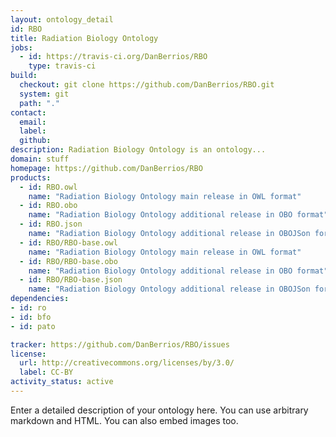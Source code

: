 ```yaml
---
layout: ontology_detail
id: RBO
title: Radiation Biology Ontology
jobs:
  - id: https://travis-ci.org/DanBerrios/RBO
    type: travis-ci
build:
  checkout: git clone https://github.com/DanBerrios/RBO.git
  system: git
  path: "."
contact:
  email: 
  label: 
  github: 
description: Radiation Biology Ontology is an ontology...
domain: stuff
homepage: https://github.com/DanBerrios/RBO
products:
  - id: RBO.owl
    name: "Radiation Biology Ontology main release in OWL format"
  - id: RBO.obo
    name: "Radiation Biology Ontology additional release in OBO format"
  - id: RBO.json
    name: "Radiation Biology Ontology additional release in OBOJSon format"
  - id: RBO/RBO-base.owl
    name: "Radiation Biology Ontology main release in OWL format"
  - id: RBO/RBO-base.obo
    name: "Radiation Biology Ontology additional release in OBO format"
  - id: RBO/RBO-base.json
    name: "Radiation Biology Ontology additional release in OBOJSon format"
dependencies:
- id: ro
- id: bfo
- id: pato

tracker: https://github.com/DanBerrios/RBO/issues
license:
  url: http://creativecommons.org/licenses/by/3.0/
  label: CC-BY
activity_status: active
---
```


Enter a detailed description of your ontology here. You can use arbitrary markdown and HTML.
You can also embed images too.

